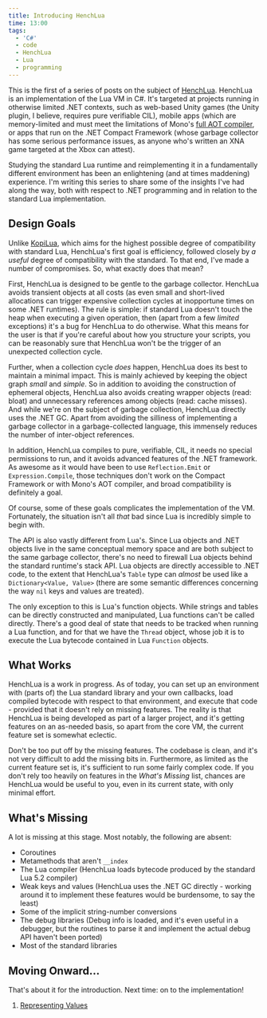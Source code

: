 ```yaml
---
title: Introducing HenchLua
time: 13:00
tags:
  - 'C#'
  - code
  - HenchLua
  - Lua
  - programming
---
```

This is the first of a series of posts on the subject of [HenchLua](https://github.com/henchmeninteractive/HenchLua). HenchLua is an implementation of the Lua VM in C#. It's targeted at projects running in otherwise limited .NET contexts, such as web-based Unity games (the Unity plugin, I believe, requires pure verifiable CIL), mobile apps (which are memory-limited and must meet the limitations of Mono's [full AOT compiler](http://www.mono-project.com/AOT), or apps that run on the .NET Compact Framework (whose garbage collector has some serious performance issues, as anyone who's written an XNA game targeted at the Xbox can attest).

Studying the standard Lua runtime and reimplementing it in a fundamentally different environment has been an enlightening (and at times maddening) experience. I'm writing this series to share some of the insights I've had along the way, both with respect to .NET programming and in relation to the standard Lua implementation.

## Design Goals

Unlike [KopiLua](https://github.com/NLua/KopiLua), which aims for the highest possible degree of compatibility with standard Lua, HenchLua's first goal is efficiency, followed closely by _a useful_ degree of compatibility with the standard. To that end, I've made a number of compromises. So, what exactly does that mean?

First, HenchLua is designed to be gentle to the garbage collector. HenchLua avoids transient objects at all costs (as even small and short-lived allocations can trigger expensive collection cycles at inopportune times on some .NET runtimes). The rule is simple: if standard Lua doesn't touch the heap when executing a given operation, then (apart from a few _limited_ exceptions) it's a bug for HenchLua to do otherwise. What this means for the user is that if you're careful about how you structure your scripts, you can be reasonably sure that HenchLua won't be the trigger of an unexpected collection cycle.

Further, when a collection cycle _does_ happen, HenchLua does its best to maintain a minimal impact. This is mainly achieved by keeping the object graph _small_ and _simple_. So in addition to avoiding the construction of ephemeral objects, HenchLua also avoids creating wrapper objects (read: bloat) and unnecessary references among objects (read: cache misses). And while we're on the subject of garbage collection, HenchLua directly uses the .NET GC. Apart from avoiding the silliness of implementing a garbage collector in a garbage-collected language, this immensely reduces the number of inter-object references.

In addition, HenchLua compiles to pure, verifiable, CIL, it needs no special permissions to run, and it avoids advanced features of the .NET framework. As awesome as it would have been to use `Reflection.Emit` or `Expression.Compile`, those techniques don't work on the Compact Framework or with Mono's AOT compiler, and broad compatibility is definitely a goal.

Of course, some of these goals complicates the implementation of the VM. Fortunately, the situation isn't all _that_ bad since Lua is incredibly simple to begin with.

The API is also vastly different from Lua's. Since Lua objects and .NET objects live in the same conceptual memory space and are both subject to the same garbage collector, there's no need to firewall Lua objects behind the standard runtime's stack API. Lua objects are directly accessible to .NET code, to the extent that HenchLua's `Table` type can _almost_ be used like a `Dictionary<Value, Value>` (there are some semantic differences concerning the way `nil` keys and values are treated).

The only exception to this is Lua's function objects. While strings and tables can be directly constructed and manipulated, Lua functions can't be called directly. There's a good deal of state that needs to be tracked when running a Lua function, and for that we have the `Thread` object, whose job it is to execute the Lua bytecode contained in Lua `Function` objects.

## What Works

HenchLua is a work in progress. As of today, you can set up an environment with (parts of) the Lua standard library and your own callbacks, load compiled bytecode with respect to that environment, and execute that code - provided that it doesn't rely on missing features. The reality is that HenchLua is being developed as part of a larger project, and it's getting features on an as-needed basis, so apart from the core VM, the current feature set is somewhat eclectic.

Don't be too put off by the missing features. The codebase is clean, and it's not very difficult to add the missing bits in. Furthermore, as limited as the current feature set is, it's sufficient to run some fairly complex code. If you don't rely too heavily on features in the _What's Missing_ list, chances are HenchLua would be useful to you, even in its current state, with only minimal effort.

## What's Missing

A lot is missing at this stage. Most notably, the following are absent:

  * Coroutines
  * Metamethods that aren't `__index`
  * The Lua compiler (HenchLua loads bytecode produced by the standard Lua 5.2 compiler)
  * Weak keys and values (HenchLua uses the .NET GC directly - working around it to implement these features would be burdensome, to say the least)
  * Some of the implicit string-number conversions
  * The debug libraries (Debug info is loaded, and it's even useful in a debugger, but the routines to parse it and implement the actual debug API haven't been ported)
  * Most of the standard libraries

## Moving Onward...

That's about it for the introduction. Next time: on to the implementation!

  1. [Representing Values](/posts/henchlua-representing-values/)